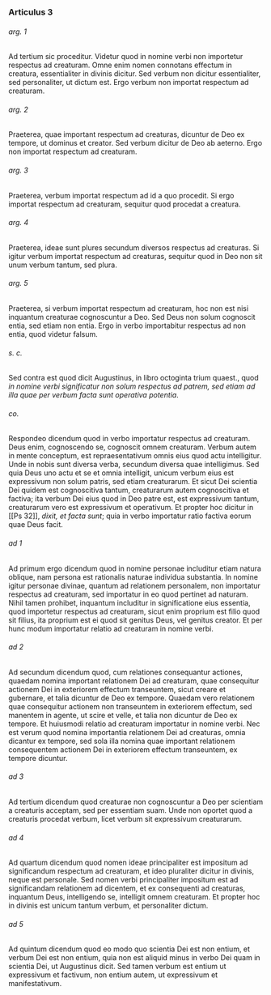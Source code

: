 ### Articulus 3

###### arg. 1
Ad tertium sic proceditur. Videtur quod in nomine verbi non importetur respectus ad creaturam. Omne enim nomen connotans effectum in creatura, essentialiter in divinis dicitur. Sed verbum non dicitur essentialiter, sed personaliter, ut dictum est. Ergo verbum non importat respectum ad creaturam.

###### arg. 2
Praeterea, quae important respectum ad creaturas, dicuntur de Deo ex tempore, ut dominus et creator. Sed verbum dicitur de Deo ab aeterno. Ergo non importat respectum ad creaturam.

###### arg. 3
Praeterea, verbum importat respectum ad id a quo procedit. Si ergo importat respectum ad creaturam, sequitur quod procedat a creatura.

###### arg. 4
Praeterea, ideae sunt plures secundum diversos respectus ad creaturas. Si igitur verbum importat respectum ad creaturas, sequitur quod in Deo non sit unum verbum tantum, sed plura.

###### arg. 5
Praeterea, si verbum importat respectum ad creaturam, hoc non est nisi inquantum creaturae cognoscuntur a Deo. Sed Deus non solum cognoscit entia, sed etiam non entia. Ergo in verbo importabitur respectus ad non entia, quod videtur falsum.

###### s. c.
Sed contra est quod dicit Augustinus, in libro octoginta trium quaest., quod *in nomine verbi significatur non solum respectus ad patrem, sed etiam ad illa quae per verbum facta sunt operativa potentia*.

###### co.
Respondeo dicendum quod in verbo importatur respectus ad creaturam. Deus enim, cognoscendo se, cognoscit omnem creaturam. Verbum autem in mente conceptum, est repraesentativum omnis eius quod actu intelligitur. Unde in nobis sunt diversa verba, secundum diversa quae intelligimus. Sed quia Deus uno actu et se et omnia intelligit, unicum verbum eius est expressivum non solum patris, sed etiam creaturarum. Et sicut Dei scientia Dei quidem est cognoscitiva tantum, creaturarum autem cognoscitiva et factiva; ita verbum Dei eius quod in Deo patre est, est expressivum tantum, creaturarum vero est expressivum et operativum. Et propter hoc dicitur in [[Ps 32]], *dixit, et facta sunt*; quia in verbo importatur ratio factiva eorum quae Deus facit.

###### ad 1
Ad primum ergo dicendum quod in nomine personae includitur etiam natura oblique, nam persona est rationalis naturae individua substantia. In nomine igitur personae divinae, quantum ad relationem personalem, non importatur respectus ad creaturam, sed importatur in eo quod pertinet ad naturam. Nihil tamen prohibet, inquantum includitur in significatione eius essentia, quod importetur respectus ad creaturam, sicut enim proprium est filio quod sit filius, ita proprium est ei quod sit genitus Deus, vel genitus creator. Et per hunc modum importatur relatio ad creaturam in nomine verbi.

###### ad 2
Ad secundum dicendum quod, cum relationes consequantur actiones, quaedam nomina important relationem Dei ad creaturam, quae consequitur actionem Dei in exteriorem effectum transeuntem, sicut creare et gubernare, et talia dicuntur de Deo ex tempore. Quaedam vero relationem quae consequitur actionem non transeuntem in exteriorem effectum, sed manentem in agente, ut scire et velle, et talia non dicuntur de Deo ex tempore. Et huiusmodi relatio ad creaturam importatur in nomine verbi. Nec est verum quod nomina importantia relationem Dei ad creaturas, omnia dicantur ex tempore, sed sola illa nomina quae important relationem consequentem actionem Dei in exteriorem effectum transeuntem, ex tempore dicuntur.

###### ad 3
Ad tertium dicendum quod creaturae non cognoscuntur a Deo per scientiam a creaturis acceptam, sed per essentiam suam. Unde non oportet quod a creaturis procedat verbum, licet verbum sit expressivum creaturarum.

###### ad 4
Ad quartum dicendum quod nomen ideae principaliter est impositum ad significandum respectum ad creaturam, et ideo pluraliter dicitur in divinis, neque est personale. Sed nomen verbi principaliter impositum est ad significandam relationem ad dicentem, et ex consequenti ad creaturas, inquantum Deus, intelligendo se, intelligit omnem creaturam. Et propter hoc in divinis est unicum tantum verbum, et personaliter dictum.

###### ad 5
Ad quintum dicendum quod eo modo quo scientia Dei est non entium, et verbum Dei est non entium, quia non est aliquid minus in verbo Dei quam in scientia Dei, ut Augustinus dicit. Sed tamen verbum est entium ut expressivum et factivum, non entium autem, ut expressivum et manifestativum.

